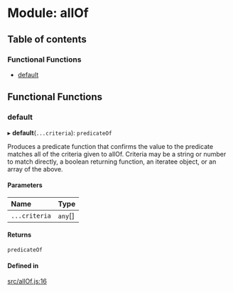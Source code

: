 # Module: allOf

## Table of contents

### Functional Functions

- [default](allOf.md#default)

## Functional Functions

### default

▸ **default**(`...criteria`): `predicateOf`

Produces a predicate function that confirms the value to the predicate matches
all of the criteria given to allOf. Criteria may be a string or number to match directly,
a boolean returning function, an iteratee object, or an array of the above.

#### Parameters

| Name | Type |
| :------ | :------ |
| `...criteria` | `any`[] |

#### Returns

`predicateOf`

#### Defined in

[src/allOf.js:16](https://github.com/Twipped/js-utils/blob/f2eceb5/src/allOf.js#L16)
